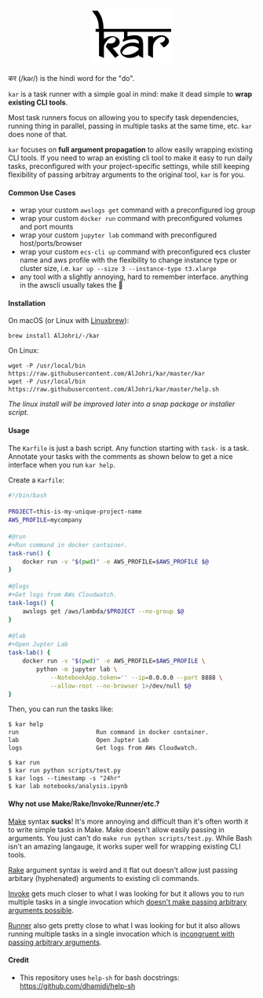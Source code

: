<p align="center">
  <img src="./logo.png" alt="kar">
</p>

कर (/kəɾ/) is the hindi word for the "do".

`kar` is a task runner with a simple goal in mind: make it dead simple to **wrap existing CLI tools**.

Most task runners focus on allowing you to specify task dependencies, running thing in parallel, passing in multiple tasks at the same time, etc. `kar` does none of that.

`kar` focuses on **full argument propagation** to allow easily wrapping existing CLI tools. If you need to wrap an existing cli tool to make it easy to run daily tasks, preconfigured with your project-specific settings, while still keeping flexibility of passing arbitray arguments to the original tool, `kar` is for you.

#### Common Use Cases

- wrap your custom `awslogs get` command with a preconfigured log group
- wrap your custom `docker run` command with preconfigured volumes and port mounts
- wrap your custom `jupyter lab` command with preconfigured host/ports/browser
- wrap your custom `ecs-cli up` command with preconfigured ecs cluster name and aws profile with the flexibility to change instance type or cluster size, i.e. `kar up --size 3 --instance-type t3.xlarge`
- any tool with a slightly annoying, hard to remember interface. anything in the awscli usually takes the 🍰

#### Installation

On macOS (or Linux with [Linuxbrew](https://docs.brew.sh/Homebrew-on-Linux)):

```
brew install AlJohri/-/kar
```

On Linux:

```
wget -P /usr/local/bin https://raw.githubusercontent.com/AlJohri/kar/master/kar
wget -P /usr/local/bin https://raw.githubusercontent.com/AlJohri/kar/master/help.sh
```

_The linux install will be improved later into a snap package or installer script._

#### Usage

The `Karfile` is just a bash script. Any function starting with `task-` is a task. Annotate your tasks with the comments as shown below to get a nice interface when you run `kar help`.

Create a `Karfile`:

```bash
#!/bin/bash

PROJECT=this-is-my-unique-project-name
AWS_PROFILE=mycompany

#@run
#+Run command in docker container.
task-run() {
    docker run -v "$(pwd)" -e AWS_PROFILE=$AWS_PROFILE $@
}

#@logs
#+Get logs from AWs Cloudwatch.
task-logs() {
    awslogs get /aws/lambda/$PROJECT --no-group $@
}

#@lab
#+Open Jupter Lab
task-lab() {
    docker run -v "$(pwd)" -e AWS_PROFILE=$AWS_PROFILE \
        python -m jupyter lab \
            --NotebookApp.token='' --ip=0.0.0.0 --port 8888 \
            --allow-root --no-browser 1>/dev/null $@
}
```

Then, you can run the tasks like:

```
$ kar help
run                      Run command in docker container.
lab                      Open Jupter Lab
logs                     Get logs from AWs Cloudwatch.
```

```
$ kar run
$ kar run python scripts/test.py
$ kar logs --timestamp -s "24hr"
$ kar lab notebooks/analysis.ipynb
```

#### Why not use Make/Rake/Invoke/Runner/etc.?

[Make](https://www.gnu.org/software/make/) syntax **sucks**! It's more annoying and difficult than it's often worth it to write simple tasks in Make. Make doesn't allow easily passing in arguments. You just can't do `make run python scripts/test.py`. While Bash isn't an amazing langauge, it works super well for wrapping existing CLI tools.

[Rake](https://github.com/ruby/rake) argument syntax is weird and it flat out doesn't allow just passing arbitary (hyphenated) arguments to existing cli commands.

[Invoke](https://github.com/pyinvoke/invoke/) gets much closer to what I was looking for but it allows you to run multiple tasks in a single invocation which [doesn't make passing arbitrary arguments possible](https://github.com/pyinvoke/invoke/issues/693).

[Runner](https://github.com/stylemistake/runner) also gets pretty close to what I was looking for but it also allows running multiple tasks in a single invocation which is [incongruent with passing arbitrary arguments](https://github.com/stylemistake/runner/issues/37).

<!--
[NPM Scripts](https://docs.npmjs.com/misc/scripts) requries node and ...
[Gulp](https://gulpjs.com/) requires node and ...
[Grunt](https://gruntjs.com/) requires node and ...
-->

#### Credit

- This repository uses `help-sh` for bash docstrings: https://github.com/dhamidi/help-sh
